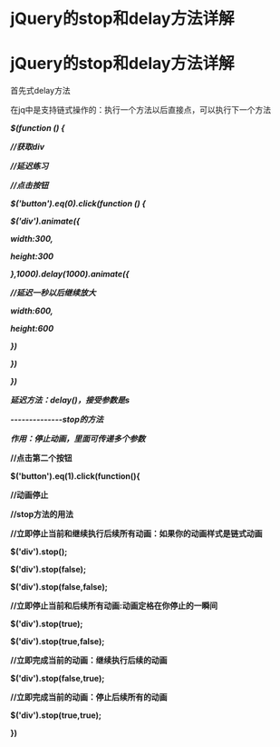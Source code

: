 # jQuery的stop和delay方法详解

# jQuery的stop和delay方法详解

首先式delay方法

在jq中是支持链式操作的：执行一个方法以后直接点，可以执行下一个方法

***$(function () {***

***//获取div***

***//延迟练习***

***//点击按钮***

***$('button').eq(0).click(function () {***

***$('div').animate({***

***width:300,***

***height:300***

***},1000).delay(1000).animate({***

***//延迟一秒以后继续放大***

***width:600,***

***height:600***

***})***

***})***

***})***

***延迟方法：delay()，接受参数是s***

***--------------stop的方法***

***作用：停止动画，里面可传递多个参数***

**//点击第二个按钮**

**$('button').eq(1).click(function(){**

**//动画停止**

**//stop方法的用法**

**//立即停止当前和继续执行后续所有动画：如果你的动画样式是链式动画**

**$('div').stop();**

**$('div').stop(false);**

**$('div').stop(false,false);**

**//立即停止当前和后续所有动画:动画定格在你停止的一瞬间**

**$('div').stop(true);**

**$('div').stop(true,false);**

**//立即完成当前的动画：继续执行后续的动画**

**$('div').stop(false,true);**

**//立即完成当前的动画：停止后续所有的动画**

**$('div').stop(true,true);**

**})**